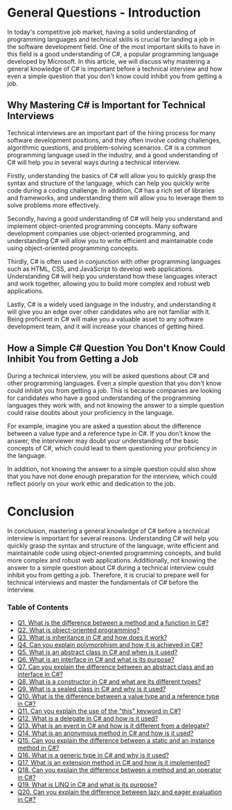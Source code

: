 # General Questions - Introduction


In today's competitive job market, having a solid understanding of programming languages and technical skills is crucial for landing a job in the software development field. One of the most important skills to have in this field is a good understanding of C#, a popular programming language developed by Microsoft. In this article, we will discuss why mastering a general knowledge of C# is important before a technical interview and how even a simple question that you don't know could inhibit you from getting a job.

## Why Mastering C# is Important for Technical Interviews

Technical interviews are an important part of the hiring process for many software development positions, and they often involve coding challenges, algorithmic questions, and problem-solving scenarios. C# is a common programming language used in the industry, and a good understanding of C# will help you in several ways during a technical interview.

Firstly, understanding the basics of C# will allow you to quickly grasp the syntax and structure of the language, which can help you quickly write code during a coding challenge. In addition, C# has a rich set of libraries and frameworks, and understanding them will allow you to leverage them to solve problems more effectively.

Secondly, having a good understanding of C# will help you understand and implement object-oriented programming concepts. Many software development companies use object-oriented programming, and understanding C# will allow you to write efficient and maintainable code using object-oriented programming concepts.

Thirdly, C# is often used in conjunction with other programming languages such as HTML, CSS, and JavaScript to develop web applications. Understanding C# will help you understand how these languages interact and work together, allowing you to build more complex and robust web applications.

Lastly, C# is a widely used language in the industry, and understanding it will give you an edge over other candidates who are not familiar with it. Being proficient in C# will make you a valuable asset to any software development team, and it will increase your chances of getting hired.

## How a Simple C# Question You Don't Know Could Inhibit You from Getting a Job

During a technical interview, you will be asked questions about C# and other programming languages. Even a simple question that you don't know could inhibit you from getting a job. This is because companies are looking for candidates who have a good understanding of the programming languages they work with, and not knowing the answer to a simple question could raise doubts about your proficiency in the language.

For example, imagine you are asked a question about the difference between a value type and a reference type in C#. If you don't know the answer, the interviewer may doubt your understanding of the basic concepts of C#, which could lead to them questioning your proficiency in the language.

In addition, not knowing the answer to a simple question could also show that you have not done enough preparation for the interview, which could reflect poorly on your work ethic and dedication to the job.

# Conclusion

In conclusion, mastering a general knowledge of C# before a technical interview is important for several reasons. Understanding C# will help you quickly grasp the syntax and structure of the language, write efficient and maintainable code using object-oriented programming concepts, and build more complex and robust web applications. Additionally, not knowing the answer to a simple question about C# during a technical interview could inhibit you from getting a job. Therefore, it is crucial to prepare well for technical interviews and master the fundamentals of C# before the interview.

### Table of Contents
- [Q1. What is the difference between a method and a function in C#?](https://github.com/rcallaby/CSharp-Interview-Questions/blob/main/General-Questions/GQ-Question1.md)
- [Q2. What is object-oriented programming?](https://github.com/rcallaby/CSharp-Interview-Questions/blob/main/General-Questions/GQ-Question2.md)
- [Q3. What is inheritance in C# and how does it work?](https://github.com/rcallaby/CSharp-Interview-Questions/blob/main/General-Questions/GQ-Question3.md)
- [Q4. Can you explain polymorphism and how it is achieved in C#?](https://github.com/rcallaby/CSharp-Interview-Questions/blob/main/General-Questions/GQ-Question4.md)
- [Q5. What is an abstract class in C# and when is it used?](https://github.com/rcallaby/CSharp-Interview-Questions/blob/main/General-Questions/GQ-Question5.md)
- [Q6. What is an interface in C# and what is its purpose?](https://github.com/rcallaby/CSharp-Interview-Questions/blob/main/General-Questions/GQ-Question6.md)
- [Q7. Can you explain the difference between an abstract class and an interface in C#?](https://github.com/rcallaby/CSharp-Interview-Questions/blob/main/General-Questions/GQ-Question7.md)
- [Q8. What is a constructor in C# and what are its different types?](https://github.com/rcallaby/CSharp-Interview-Questions/blob/main/General-Questions/GQ-Question8.md)
- [Q9. What is a sealed class in C# and why is it used?](https://github.com/rcallaby/CSharp-Interview-Questions/blob/main/General-Questions/GQ-Question9.md)
- [Q10. What is the difference between a value type and a reference type in C#?](https://github.com/rcallaby/CSharp-Interview-Questions/blob/main/General-Questions/GQ-Question10.md)
- [Q11. Can you explain the use of the "this" keyword in C#?](https://github.com/rcallaby/CSharp-Interview-Questions/blob/main/General-Questions/GQ-Question11.md)
- [Q12. What is a delegate in C# and how is it used?](https://github.com/rcallaby/CSharp-Interview-Questions/blob/main/General-Questions/GQ-Question12.md)
- [Q13. What is an event in C# and how is it different from a delegate?](https://github.com/rcallaby/CSharp-Interview-Questions/blob/main/General-Questions/GQ-Question13.md)
- [Q14. What is an anonymous method in C# and how is it used?](https://github.com/rcallaby/CSharp-Interview-Questions/blob/main/General-Questions/GQ-Question14.md)
- [Q15. Can you explain the difference between a static and an instance method in C#?](https://github.com/rcallaby/CSharp-Interview-Questions/blob/main/General-Questions/GQ-Question15.md)
- [Q16. What is a generic type in C# and why is it used?](https://github.com/rcallaby/CSharp-Interview-Questions/blob/main/General-Questions/GQ-Question16.md)
- [Q17. What is an extension method in C# and how is it implemented?](https://github.com/rcallaby/CSharp-Interview-Questions/blob/main/General-Questions/GQ-Question17.md)
- [Q18. Can you explain the difference between a method and an operator in C#?](https://github.com/rcallaby/CSharp-Interview-Questions/blob/main/General-Questions/GQ-Question18.md)
- [Q19. What is LINQ in C# and what is its purpose?](https://github.com/rcallaby/CSharp-Interview-Questions/blob/main/General-Questions/GQ-Question19.md)
- [Q20. Can you explain the difference between lazy and eager evaluation in C#?](https://github.com/rcallaby/CSharp-Interview-Questions/blob/main/General-Questions/GQ-Question20.md)
